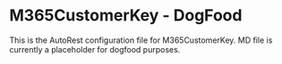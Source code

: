 # M365CustomerKey - DogFood
This is the AutoRest configuration file for M365CustomerKey. MD file is currently a placeholder for dogfood purposes.


